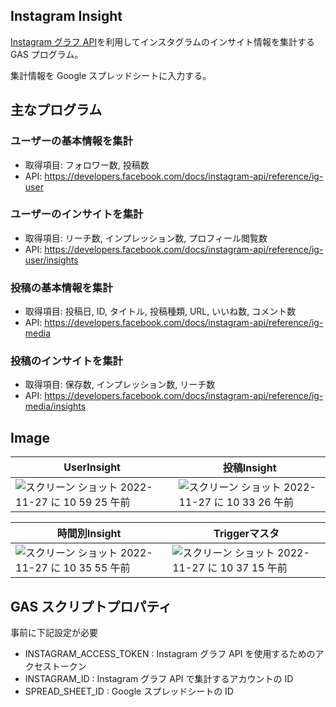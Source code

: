 ## Instagram Insight

[Instagram グラフ API](https://developers.facebook.com/docs/instagram-api)を利用してインスタグラムのインサイト情報を集計する GAS プログラム。

集計情報を Google スプレッドシートに入力する。

## 主なプログラム

### ユーザーの基本情報を集計

- 取得項目: フォロワー数, 投稿数
- API: https://developers.facebook.com/docs/instagram-api/reference/ig-user

### ユーザーのインサイトを集計

- 取得項目: リーチ数, インプレッション数, プロフィール閲覧数
- API: https://developers.facebook.com/docs/instagram-api/reference/ig-user/insights

### 投稿の基本情報を集計

- 取得項目: 投稿日, ID, タイトル, 投稿種類, URL, いいね数, コメント数
- API: https://developers.facebook.com/docs/instagram-api/reference/ig-media

### 投稿のインサイトを集計

- 取得項目: 保存数, インプレッション数, リーチ数
- API: https://developers.facebook.com/docs/instagram-api/reference/ig-media/insights

## Image
|UserInsight|投稿Insight|
|----|----|
|![スクリーン ショット 2022-11-27 に 10 59 25 午前](https://user-images.githubusercontent.com/62511320/204115811-f4e2ff77-e5e7-4f83-b2a9-335b4659a95c.png)|![スクリーン ショット 2022-11-27 に 10 33 26 午前](https://user-images.githubusercontent.com/62511320/204115718-27dd759e-3863-4f37-8822-313af701a7ea.png)|

|時間別Insight|Triggerマスタ|
|----|----|
|![スクリーン ショット 2022-11-27 に 10 35 55 午前](https://user-images.githubusercontent.com/62511320/204115734-50a48c01-db62-4597-906e-dc4fca74548c.png)|![スクリーン ショット 2022-11-27 に 10 37 15 午前](https://user-images.githubusercontent.com/62511320/204115739-8236cbbe-9b57-4bd5-9aa0-5f217b85f3d6.png)|

## GAS スクリプトプロパティ

事前に下記設定が必要

- INSTAGRAM_ACCESS_TOKEN : Instagram グラフ API を使用するためのアクセストークン
- INSTAGRAM_ID : Instagram グラフ API で集計するアカウントの ID
- SPREAD_SHEET_ID : Google スプレッドシートの ID
